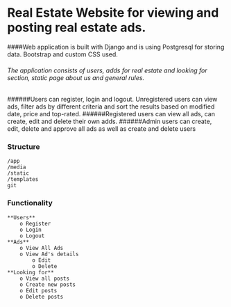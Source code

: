 # Real Estate Website for viewing and posting real estate ads. 
####Web application is built with Django and is using Postgresql for storing data. Bootstrap and custom CSS used.
###### The application consists of users, adds for real estate and looking for section, static page about us and general rules. 
######Users can register, login and logout. Unregistered users can view ads, filter ads by different criteria and sort the results based on modified date, price and top-rated.
######Registered users can view all ads, can create, edit and delete their own adds.
######Admin users can create, edit, delete and approve all ads as well as create and delete users

 

### Structure
    /app
    /media 
    /static
    /templates
    git
    
### Functionality
    **Users**
        o Register
        o Login
        o Logout
    **Ads**
        o View All Ads
        o View Ad's details
            o Edit
            o Delete
    **Looking for**
        o View all posts
        o Create new posts
        o Edit posts
        o Delete posts
   
        
    
